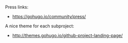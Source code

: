 
Press links:
  - https://gohugo.io/community/press/

A nice theme for each subproject:
  - http://themes.gohugo.io/github-project-landing-page/
